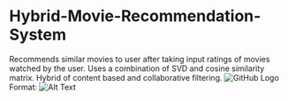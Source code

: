 # Hybrid-Movie-Recommendation-System
Recommends similar movies to user after taking input ratings of movies watched by the user. Uses a combination of SVD and cosine similarity matrix. Hybrid of content based and collaborative filtering.
![GitHub Logo](/images/logo.png)
Format: ![Alt Text](url)


